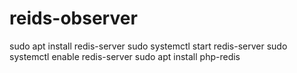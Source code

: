 # reids-observer









sudo apt install redis-server
sudo systemctl start redis-server
sudo systemctl enable redis-server
sudo apt install php-redis
